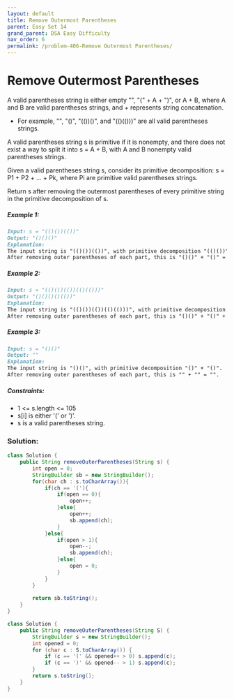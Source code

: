 ```yaml
---
layout: default
title: Remove Outermost Parentheses
parent: Easy Set 14
grand_parent: DSA Easy Difficulty
nav_order: 6
permalink: /problem-406-Remove Outermost Parentheses/
---
```

# Remove Outermost Parentheses
A valid parentheses string is either empty "", "(" + A + ")", or A + B, where A and B are valid parentheses strings, and + represents string concatenation.

* For example, "", "()", "(())()", and "(()(()))" are all valid parentheses strings.

A valid parentheses string s is primitive if it is nonempty, and there does not exist a way to split it into s = A + B, with A and B nonempty valid parentheses strings.

Given a valid parentheses string s, consider its primitive decomposition: s = P1 + P2 + ... + Pk, where Pi are primitive valid parentheses strings.

Return s after removing the outermost parentheses of every primitive string in the primitive decomposition of s.

##### Example 1:
```markdown
Input: s = "(()())(())"
Output: "()()()"
Explanation:
The input string is "(()())(())", with primitive decomposition "(()())" + "(())".
After removing outer parentheses of each part, this is "()()" + "()" = "()()()".
```
##### Example 2:
```markdown
Input: s = "(()())(())(()(()))"
Output: "()()()()(())"
Explanation:
The input string is "(()())(())(()(()))", with primitive decomposition "(()())" + "(())" + "(()(()))".
After removing outer parentheses of each part, this is "()()" + "()" + "()(())" = "()()()()(())".
```
##### Example 3:
```markdown
Input: s = "()()"
Output: ""
Explanation:
The input string is "()()", with primitive decomposition "()" + "()".
After removing outer parentheses of each part, this is "" + "" = "".
```
##### Constraints:
* 1 <= s.length <= 105
* s[i] is either '(' or ')'.
* s is a valid parentheses string.

### Solution:
```java
class Solution {
    public String removeOuterParentheses(String s) {
        int open = 0;
        StringBuilder sb = new StringBuilder();
        for(char ch : s.toCharArray()){
            if(ch == '('){
                if(open == 0){
                    open++;
                }else{
                    open++;
                    sb.append(ch);
                }
            }else{
                if(open > 1){
                    open--;
                    sb.append(ch);
                }else{
                    open = 0;
                }
            }
        }
        
        return sb.toString();
    }
}
```
```java
class Solution {
    public String removeOuterParentheses(String S) {
        StringBuilder s = new StringBuilder();
        int opened = 0;
        for (char c : S.toCharArray()) {
            if (c == '(' && opened++ > 0) s.append(c);
            if (c == ')' && opened-- > 1) s.append(c);
        }
        return s.toString();
    }
}
```
